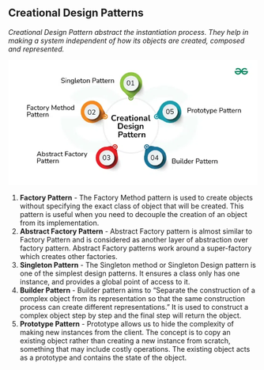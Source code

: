 ## Creational Design Patterns
*Creational Design Pattern abstract the instantiation process. They help in making a system independent of how its objects are created, composed and represented.*

![alt text](creational-patterns.png)

1. **Factory Pattern** - The Factory Method pattern is used to create objects without specifying the exact class of object that will be created. This pattern is useful when you need to decouple the creation of an object from its implementation.
1. **Abstract Factory Pattern**  - Abstract Factory pattern is almost similar to Factory Pattern and is considered as another layer of abstraction over factory pattern. Abstract Factory patterns work around a super-factory which creates other factories.
1. **Singleton Pattern** - The Singleton method or Singleton Design pattern is one of the simplest design patterns. It ensures a class only has one instance, and provides a global point of access to it.
1. **Builder Pattern** - Builder pattern aims to “Separate the construction of a complex object from its representation so that the same construction process can create different representations.” It is used to construct a complex object step by step and the final step will return the object.
1. **Prototype Pattern** - Prototype allows us to hide the complexity of making new instances from the client. The concept is to copy an existing object rather than creating a new instance from scratch, something that may include costly operations. The existing object acts as a prototype and contains the state of the object.
